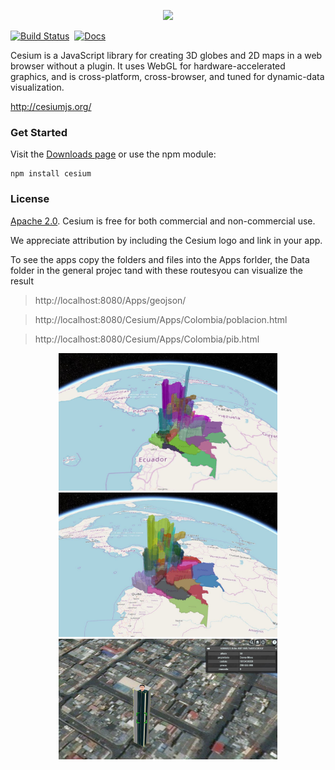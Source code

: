 <p align="center">
<img src="https://github.com/AnalyticalGraphicsInc/cesium/wiki/logos/Cesium_Logo_Color.jpg" width="50%" />
</p>

[![Build Status](https://travis-ci.org/AnalyticalGraphicsInc/cesium.svg?branch=master)](https://travis-ci.org/AnalyticalGraphicsInc/cesium)&nbsp;
[![Docs](https://img.shields.io/badge/docs-online-orange.svg)](http://cesiumjs.org/tutorials.html)

Cesium is a JavaScript library for creating 3D globes and 2D maps in a web browser without a plugin. It uses WebGL for hardware-accelerated graphics, and is cross-platform, cross-browser, and tuned for dynamic-data visualization.

http://cesiumjs.org/

### Get Started ###

Visit the [Downloads page](http://cesiumjs.org/downloads.html) or use the npm module:
```
npm install cesium
```

### License ###

[Apache 2.0](http://www.apache.org/licenses/LICENSE-2.0.html).  Cesium is free for both commercial and non-commercial use.

We appreciate attribution by including the Cesium logo and link in your app.


To see the apps copy the folders and files into the Apps forlder, the Data folder in the general projec tand with these routesyou can visualize the result

> http://localhost:8080/Apps/geojson/

> http://localhost:8080/Cesium/Apps/Colombia/poblacion.html

> http://localhost:8080/Cesium/Apps/Colombia/pib.html

<p align="center">
  <img src="./pibColombia.JPG" width="350"/>
  <img src="./PoblacionColombia.JPG" width="350"/>
  <img src="./casa.JPG" width="350"/>
</p>